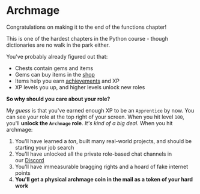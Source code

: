 # Archmage

Congratulations on making it to the end of the functions chapter!

This is one of the hardest chapters in the Python course - though dictionaries are no walk in the park either.

You've probably already figured out that:

- Chests contain gems and items
- Gems can buy items in the [shop](https://www.boot.dev/lessons/4777c0b2-30fa-48fe-82bf-c9b84e74d92f#)
- Items help you earn [achievements](https://www.boot.dev/lessons/4777c0b2-30fa-48fe-82bf-c9b84e74d92f#) and XP
- XP levels you up, and higher levels unlock new roles

**So why should you care about your role?**

My _guess_ is that you've earned enough XP to be an `Apprentice` by now. You can see your role at the top right of your screen. When you hit level `100`, you'll **unlock the `Archmage` role**. _It's kind of a big deal_. When you hit archmage:

1. You'll have learned a _ton_, built many real-world projects, and should be starting your job search
2. You'll have unlocked all the private role-based chat channels in our [Discord](https://www.boot.dev/community)
3. You'll have immeasurable bragging rights and a hoard of fake internet points
4. **You'll get a physical archmage coin in the mail as a token of your hard work**